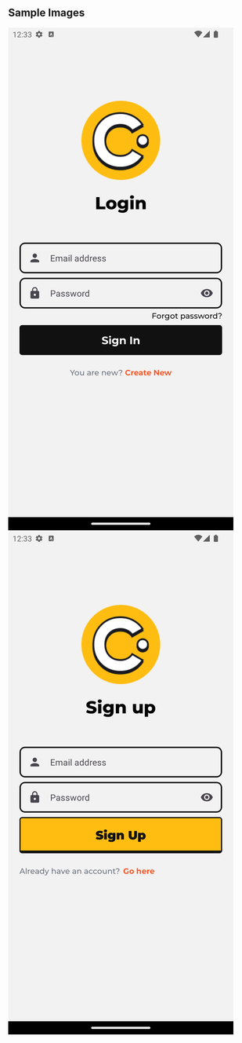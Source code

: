 ## Sample Images

![Login](./Aplication%20Sample%20Images/Login.png)
![Sign Up](./Aplication%20Sample%20Images/Sign%20Up.png)
